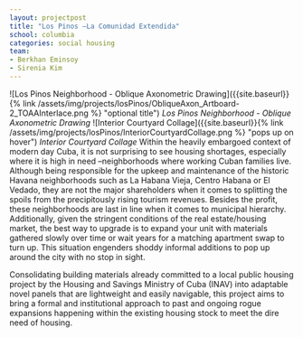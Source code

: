 ```yaml
---
layout: projectpost
title: "Los Pinos –La Comunidad Extendida"
school: columbia
categories: social housing
team:
- Berkhan Eminsoy
- Sirenia Kim
---
```

![Los Pinos Neighborhood - Oblique Axonometric Drawing]({{site.baseurl}}{% link /assets/img/projects/losPinos/ObliqueAxon_Artboard-2_TOAAInterlace.png %} "optional title")
*Los Pinos Neighborhood - Oblique Axonometric Drawing*
![Interior Courtyard Collage]({{site.baseurl}}{% link /assets/img/projects/losPinos/InteriorCourtyardCollage.png %} "pops up on hover")
*Interior Courtyard Collage*
Within the heavily embargoed context of modern day Cuba, it is not surprising to see housing shortages, especially where it is high in need –neighborhoods where working Cuban families live. Although being responsible for the upkeep and maintenance of the historic Havana neighborhoods such as La Habana Vieja, Centro Habana or El Vedado, they are not the major shareholders when it comes to splitting the spoils from the precipitously rising tourism revenues. Besides the profit, these neighborhoods are last in line when it comes to municipal hierarchy. Additionally, given the stringent conditions of the real estate/housing market, the best way to upgrade is to expand your unit with materials gathered slowly over time or wait years for a matching apartment swap to turn up. This situation engenders shoddy informal additions to pop up around the city with no stop in sight.

Consolidating building materials already committed to a local public housing project by the Housing and Savings Ministry of Cuba (INAV) into adaptable novel panels that are lightweight and easily navigable, this project aims to bring a formal and institutional approach to past and ongoing rogue expansions happening within the existing housing stock to meet the dire need of housing.
